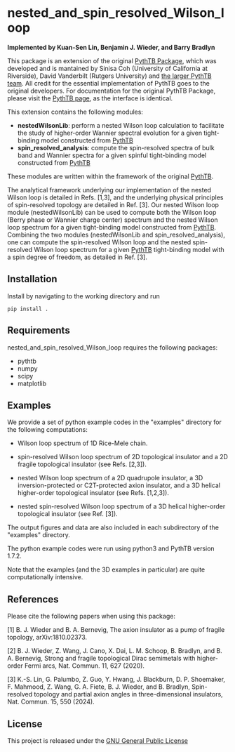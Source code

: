 # nested_and_spin_resolved_Wilson_loop

**Implemented by Kuan-Sen Lin, Benjamin J. Wieder, and Barry Bradlyn**

This package is an extension of the original [PythTB Package](https://www.physics.rutgers.edu/pythtb/), which was developed and is mantained by Sinisa Coh (University of California at Riverside), David Vanderbilt (Rutgers University) and [the larger PythTB team](https://www.physics.rutgers.edu/pythtb/about.html#history). All credit for the essential implementation of PythTB goes to the original developers. 
For documentation for the original PythTB Package, please visit the [PythTB page](https://www.physics.rutgers.edu/pythtb/usage.html), as the interface is identical.

This extension contains the following modules:
- **nestedWilsonLib**: perform a nested Wilson loop calculation to facilitate the study of higher-order Wannier spectral evolution for a given tight-binding model constructed from [PythTB](https://www.physics.rutgers.edu/pythtb/) 
- **spin_resolved_analysis**: compute the spin-resolved spectra of bulk band and Wannier spectra for a given spinful tight-binding model constructed from [PythTB](https://www.physics.rutgers.edu/pythtb/)

These modules are written within the framework of the original [PythTB](https://www.physics.rutgers.edu/pythtb/). 

The analytical framework underlying our implementation of the nested Wilson loop is detailed in Refs. [1,3], and the underlying physical principles of spin-resolved topology are detailed in Ref. [3]. Our nested Wilson loop module (nestedWilsonLib) can be used to compute both the Wilson loop (Berry phase or Wannier charge center) spectrum and the nested Wilson loop spectrum for a given tight-binding model constructed from [PythTB](https://www.physics.rutgers.edu/pythtb/). Combining the two modules (nestedWilsonLib and spin_resolved_analysis), one can compute the spin-resolved Wilson loop and the nested spin-resolved Wilson loop spectrum for a given [PythTB](https://www.physics.rutgers.edu/pythtb/) tight-binding model with a spin degree of freedom, as detailed in Ref. [3].  

## Installation

Install by navigating to the working directory and run

``` 
pip install .
```

## Requirements

nested_and_spin_resolved_Wilson_loop requires the following packages:

- pythtb
- numpy
- scipy
- matplotlib

## Examples

We provide a set of python example codes in the "examples" directory for the following computations:

- Wilson loop spectrum of 1D Rice-Mele chain.

- spin-resolved Wilson loop spectrum of 2D topological insulator and a 2D fragile topological insulator (see Refs. [2,3]).

- nested Wilson loop spectrum of a 2D quadrupole insulator, a 3D inversion-protected or C2T-protected axion insulator, and a 3D helical higher-order topological insulator (see Refs. [1,2,3]).

- nested spin-resolved Wilson loop spectrum of a 3D helical higher-order topological insulator (see Ref. [3]).

The output figures and data are also included in each subdirectory of the "examples" directory.

The python example codes were run using python3 and PythTB version 1.7.2.

Note that the examples (and the 3D examples in particular) are quite computationally intensive. 
## References

Please cite the following papers when using this package:

[1] B. J. Wieder and B. A. Bernevig, The axion insulator as a pump of fragile topology, arXiv:1810.02373.

[2] B. J. Wieder, Z. Wang, J. Cano, X. Dai, L. M. Schoop, B. Bradlyn, and B. A. Bernevig, Strong and fragile topological Dirac semimetals with higher-order Fermi arcs, Nat. Commun. 11, 627 (2020).

[3] K.-S. Lin, G. Palumbo, Z. Guo, Y. Hwang, J. Blackburn, D. P. Shoemaker, F. Mahmood, Z. Wang, G. A. Fiete, B. J. Wieder, and B. Bradlyn, Spin-resolved topology and partial axion angles in three-dimensional insulators, Nat. Commun. 15, 550 (2024).

## License

This project is released under the [GNU General Public License](https://github.com/kuansenlin/nested_and_spin_resolved_Wilson_loop/blob/main/LICENSE)
